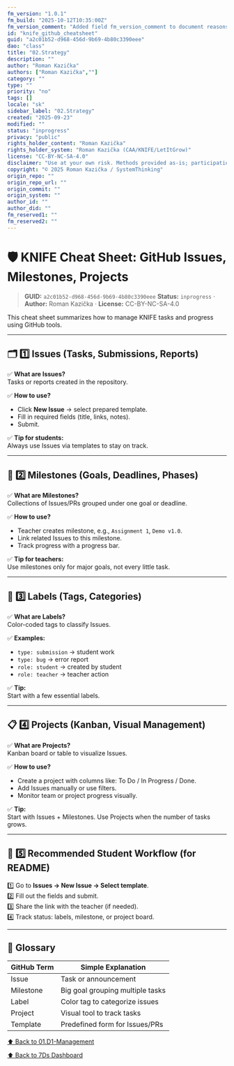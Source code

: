 ```yaml
---
fm_version: "1.0.1"
fm_build: "2025-10-12T10:35:00Z"
fm_version_comment: "Added field fm_version_comment to document reasons for FM updates"
id: "knife_github_cheatsheet"
guid: "a2c01b52-d968-456d-9b69-4b80c3390eee"
dao: "class"
title: "02.Strategy"
description: ""
author: "Roman Kazička"
authors: ["Roman Kazička",""]
category: ""
type: ""
priority: "no"
tags: []
locale: "sk"
sidebar_label: "02.Strategy"
created: "2025-09-23"
modified: ""
status: "inprogress"
privacy: "public"
rights_holder_content: "Roman Kazička"
rights_holder_system: "Roman Kazička (CAA/KNIFE/LetItGrow)"
license: "CC-BY-NC-SA-4.0"
disclaimer: "Use at your own risk. Methods provided as-is; participation is voluntary and context-aware."
copyright: "© 2025 Roman Kazička / SystemThinking"
origin_repo: ""
origin_repo_url: ""
origin_commit: ""
origin_system: ""
author_id: ""
author_did: ""
fm_reserved1: ""
fm_reserved2: ""
---
```

# 🛡️ KNIFE Cheat Sheet: GitHub Issues, Milestones, Projects

<!-- fm-visible: start -->
> **GUID:** `a2c01b52-d968-456d-9b69-4b80c3390eee`
> **Status:** `inprogress` · **Author:** Roman Kazička · **License:** CC-BY-NC-SA-4.0
<!-- fm-visible: end -->

This cheat sheet summarizes how to manage KNIFE tasks and progress using GitHub tools.

---

## 🗂️ 1️⃣ Issues (Tasks, Submissions, Reports)

✅ **What are Issues?**  
Tasks or reports created in the repository.

✅ **How to use?**
- Click **New Issue** → select prepared template.
- Fill in required fields (title, links, notes).
- Submit.

✅ **Tip for students:**  
Always use Issues via templates to stay on track.

---

## 🏁 2️⃣ Milestones (Goals, Deadlines, Phases)

✅ **What are Milestones?**  
Collections of Issues/PRs grouped under one goal or deadline.

✅ **How to use?**
- Teacher creates milestone, e.g., `Assignment 1`, `Demo v1.0`.
- Link related Issues to this milestone.
- Track progress with a progress bar.

✅ **Tip for teachers:**  
Use milestones only for major goals, not every little task.

---

## 🔖 3️⃣ Labels (Tags, Categories)

✅ **What are Labels?**  
Color-coded tags to classify Issues.

✅ **Examples:**
- `type: submission` → student work
- `type: bug` → error report
- `role: student` → created by student
- `role: teacher` → teacher action

✅ **Tip:**  
Start with a few essential labels.

---

## 📋 4️⃣ Projects (Kanban, Visual Management)

✅ **What are Projects?**  
Kanban board or table to visualize Issues.

✅ **How to use?**
- Create a project with columns like: To Do / In Progress / Done.
- Add Issues manually or use filters.
- Monitor team or project progress visually.

✅ **Tip:**  
Start with Issues + Milestones. Use Projects when the number of tasks grows.

---

## 🚀 5️⃣ Recommended Student Workflow (for README)

1️⃣ Go to **Issues → New Issue → Select template**.  
2️⃣ Fill out the fields and submit.  
3️⃣ Share the link with the teacher (if needed).  
4️⃣ Track status: labels, milestone, or project board.

---

## 💬 Glossary

| GitHub Term   | Simple Explanation              |
|---------------|---------------------------------|
| Issue        | Task or announcement            |
| Milestone    | Big goal grouping multiple tasks |
| Label        | Color tag to categorize issues  |
| Project      | Visual tool to track tasks      |
| Template     | Predefined form for Issues/PRs  |

[⬆ Back to 01.D1-Management](../index.md)

[⬆ Back to 7Ds Dashboard](../../index.md)
